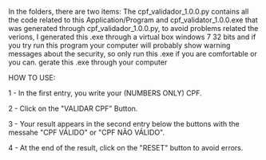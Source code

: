 In the folders, there are two items: The cpf_validador_1.0.0.py contains all the code related to this Application/Program and cpf_validator_1.0.0.exe that was 
generated through cpf_validador_1.0.0.py, to avoid problems related the verions, I generated this .exe through a virtual box windows 7 32 bits and if
you try run this program your computer will probably show warning messages about the security, so only run this .exe if you are comfortable or you can. 
gerate this .exe through your computer

HOW TO USE:

1 - In the first entry, you write your (NUMBERS ONLY) CPF.

2 - Click on the "VALIDAR CPF" Button.

3 - Your result appears in the second entry below the buttons with the messahe "CPF VÁLIDO" or "CPF NÃO VÁLIDO".

4 - At the end of the result, click on the "RESET" button to avoid errors.
